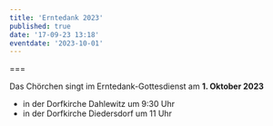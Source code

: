 ```yaml
---
title: 'Erntedank 2023'
published: true
date: '17-09-23 13:18'
eventdate: '2023-10-01'
---
```


===

Das Chörchen singt im Erntedank-Gottesdienst
am **1. Oktober 2023**
* in der Dorfkirche Dahlewitz um 9:30 Uhr
* in der Dorfkirche Diedersdorf um 11 Uhr

